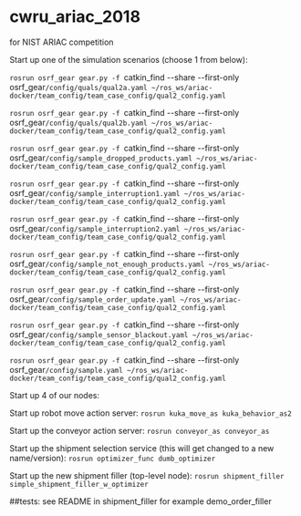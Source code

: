 # cwru_ariac_2018
for NIST ARIAC competition

Start up one of the simulation scenarios (choose 1 from below):

`rosrun osrf_gear gear.py -f `catkin_find --share --first-only osrf_gear`/config/quals/qual2a.yaml ~/ros_ws/ariac-docker/team_config/team_case_config/qual2_config.yaml`

`rosrun osrf_gear gear.py -f `catkin_find --share --first-only osrf_gear`/config/quals/qual2b.yaml ~/ros_ws/ariac-docker/team_config/team_case_config/qual2_config.yaml`

`rosrun osrf_gear gear.py -f `catkin_find --share --first-only osrf_gear`/config/sample_dropped_products.yaml ~/ros_ws/ariac-docker/team_config/team_case_config/qual2_config.yaml`

`rosrun osrf_gear gear.py -f `catkin_find --share --first-only osrf_gear`/config/sample_interruption1.yaml ~/ros_ws/ariac-docker/team_config/team_case_config/qual2_config.yaml`

`rosrun osrf_gear gear.py -f `catkin_find --share --first-only osrf_gear`/config/sample_interruption2.yaml ~/ros_ws/ariac-docker/team_config/team_case_config/qual2_config.yaml`

`rosrun osrf_gear gear.py -f `catkin_find --share --first-only osrf_gear`/config/sample_not_enough_products.yaml ~/ros_ws/ariac-docker/team_config/team_case_config/qual2_config.yaml`

`rosrun osrf_gear gear.py -f `catkin_find --share --first-only osrf_gear`/config/sample_order_update.yaml ~/ros_ws/ariac-docker/team_config/team_case_config/qual2_config.yaml`

`rosrun osrf_gear gear.py -f `catkin_find --share --first-only osrf_gear`/config/sample_sensor_blackout.yaml ~/ros_ws/ariac-docker/team_config/team_case_config/qual2_config.yaml`

`rosrun osrf_gear gear.py -f `catkin_find --share --first-only osrf_gear`/config/sample.yaml ~/ros_ws/ariac-docker/team_config/team_case_config/qual2_config.yaml`

Start up 4 of our nodes:

Start up robot move action server:
`rosrun kuka_move_as kuka_behavior_as2`

Start up the conveyor action server:
`rosrun conveyor_as conveyor_as`

Start up the shipment selection service (this will get changed to a new name/version):
`rosrun optimizer_func dumb_optimizer`

Start up the  new shipment filler (top-level node):
`rosrun shipment_filler simple_shipment_filler_w_optimizer`


##tests:
see README in shipment_filler for example demo_order_filler


